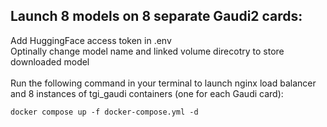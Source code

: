 ## Launch 8 models on 8 separate Gaudi2 cards:

Add HuggingFace access token in  .env <br/>
Optinally change model name and linked volume direcotry to store downloaded model<br/><br/>
Run the following command in your terminal to launch nginx load balancer and 8 instances of tgi_gaudi containers (one for each Gaudi card):

```
docker compose up -f docker-compose.yml -d 
```
